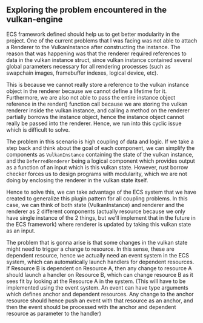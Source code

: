 
## Exploring the problem encountered in the vulkan-engine
ECS framework defined should help us to get better modularity in the project.
One of the current problems that I was facing was not able to attach a Renderer to the VulkanInstance after constructing the instance. The reason that was happening was that the renderer required references to data in the vulkan instance struct, since vulkan instance contained several global parameters necessary for all rendering processes (such as swapchain images, framebuffer indexes, logical device, etc).

This is because we cannot really store a reference to the vulkan instance object in the renderer because we cannot define a lifetime for it.
Furthermore, we are also not able to pass the entire instance object reference in the render() function call because we are storing the vulkan renderer inside the vulkan instance, and calling a method on the renderer partially borrows the instance object, hence the instance object cannot really be passed into the renderer. Hence, we run into this cyclic issue which is difficult to solve.

The problem in this scenario is high coupling of data and logic. If we take a step back and think about the goal of each component, we can simplify the components as  `VulkanInstance` containing the state of the vulkan instance, and the `DeferredRenderer` being a logical component which provides output as a function of an input which is this vulkan state. 
However, rust borrow checker forces us to design programs with modularity, which we are not doing by enclosing the renderer in the vulkan state itself.

Hence to solve this, we can take advantage of the ECS system that we have created to generalize this plugin pattern for all coupling problems. 
In this case, we can think of both state (VulkanInstance) and renderer and the renderer as 2 different components (actually resource because we only have single instance of the 2 things, but we'll implement that in the future in the ECS framework) where renderer is updated by taking this vulkan state as an input.

The problem that is gonna arise is that some changes in the vulkan state might need to trigger a change to resource. In this sense, these are dependent resource, hence we actually need an event system in the ECS system, which can automatically launch handlers for dependent resources.
If Resource B is dependent on Resource A, then any change to resource A should launch a handler on Resource B, which can change resource B as it sees fit by looking at the Resource A in the system. 
(This will have to be implemented using the event system. An event can have type arguments which defines anchor and dependent resources. Any change to the anchor resource should hence push an event with that resource as an anchor, and then the event should be processed with the anchor and dependent resource as parameter to the handler) 
